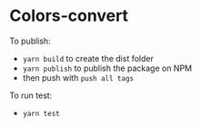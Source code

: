# Colors-convert

To publish:

- `yarn build` to create the dist folder
- `yarn publish` to publish the package on NPM
- then push with `push all tags`

To run test:

- `yarn test`
